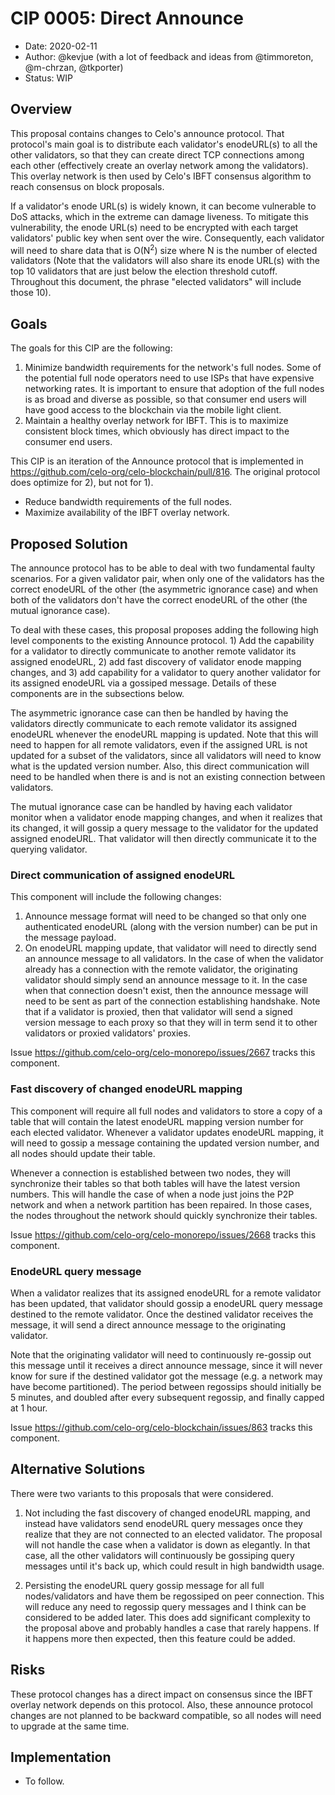 # CIP 0005: Direct Announce

- Date: 2020-02-11
- Author: @kevjue (with a lot of feedback and ideas from @timmoreton, @m-chrzan, @tkporter)
- Status: WIP

## Overview

This proposal contains changes to Celo's announce protocol.  That protocol's main goal is to distribute each validator's enodeURL(s) to all the other validators, so that they can create direct TCP connections among each other (effectively create an overlay network among the validators).  This overlay network is then used by Celo's IBFT consensus algorithm to reach consensus on block proposals.

If a validator's enode URL(s) is widely known, it can become vulnerable to DoS attacks, which in the extreme can damage liveness. To mitigate this vulnerability, the enode URL(s) need to be encrypted with each target validators' public key when sent over the wire. Consequently, each validator will need to share data that is O(N<sup>2</sup>) size where N is the number of elected validators (Note that the validators will also share its enode URL(s) with the top 10 validators that are just below the election threshold cutoff.  Throughout this document, the phrase "elected validators" will include those 10).

## Goals

The goals for this CIP are the following:

1) Minimize bandwidth requirements for the network's full nodes.  Some of the potential full node operators need to use ISPs that have expensive networking rates.  It is important to ensure that adoption of the full nodes is as broad and diverse as possible, so that consumer end users will have good access to the blockchain via the mobile light client.
2) Maintain a healthy overlay network for IBFT.   This is to maximize consistent block times, which obviously has direct impact to the consumer end users.

This CIP is an iteration of the Announce protocol that is implemented in https://github.com/celo-org/celo-blockchain/pull/816.  The original protocol does optimize for 2), but not for 1).

- Reduce bandwidth requirements of the full nodes.
- Maximize availability of the IBFT overlay network.

## Proposed Solution

The announce protocol has to be able to deal with two fundamental faulty scenarios.  For a given validator pair, when only one of the validators has the correct enodeURL of the other (the asymmetric ignorance case) and when both of the validators don't have the correct enodeURL of the other (the mutual ignorance case).

To deal with these cases, this proposal proposes adding the following high level components to the existing Announce protocol.  1) Add the capability for a validator to directly communicate to another remote validator its assigned enodeURL, 2) add fast discovery of validator enode mapping changes, and 3) add capability for a validator to query another validator for its assigned enodeURL via a gossiped message.  Details of these components are in the subsections below.

The asymmetric ignorance case can then be handled by having the validators directly communicate to each remote validator its assigned enodeURL whenever the enodeURL mapping is updated.  Note that this will need to happen for all remote validators, even if the assigned URL is not updated for a subset of the validators, since all validators will need to know what is the updated version number.  Also, this direct communication will need to be handled when there is and is not an existing connection between validators.

The mutual ignorance case can be handled by having each validator monitor when a validator enode mapping changes, and when it realizes that its changed, it will gossip a query message to the validator for the updated assigned enodeURL.  That validator will then directly communicate it to the querying validator.

### Direct communication of assigned enodeURL

This component will include the following changes:

1)  Announce message format will need to be changed so that only one authenticated enodeURL (along with the version number) can be put in the message payload.
2)  On enodeURL mapping update, that validator will need to directly send an announce message to all validators. In the case of when the validator already has a connection with the remote validator, the originating validator should simply send an announce message to it.  In the case when that connection doesn't exist, then the announce message will need to be sent as part of the connection establishing handshake.  Note that if a validator is proxied, then that validator will send a signed version message to each proxy so that they will in term send it to other validators or proxied validators' proxies.

Issue https://github.com/celo-org/celo-monorepo/issues/2667 tracks this component.

### Fast discovery of changed enodeURL mapping

This component will require all full nodes and validators to store a copy of a table that will contain the latest enodeURL mapping version number for each elected validator.  Whenever a validator updates 
enodeURL mapping, it will need to gossip a message containing the updated version number, and all nodes should update their table.

Whenever a connection is established between two nodes, they will synchronize their tables so that both tables will have the latest version numbers.  This will handle the case of when a node just joins the P2P network and when a network partition has been repaired.  In those cases, the nodes throughout the network should quickly synchronize their tables.

Issue https://github.com/celo-org/celo-monorepo/issues/2668 tracks this component.

### EnodeURL query message

When a validator realizes that its assigned enodeURL for a remote validator has been updated, that validator should gossip a enodeURL query message destined to the remote validator.  Once the destined validator receives the message, it will send a direct announce message to the originating validator.

Note that the originating validator will need to continuously re-gossip out this message until it receives a direct announce message, since it will never know for sure if the destined validator got the message (e.g. a network may have become partitioned).  The period between regossips should initially be 5 minutes, and doubled after every subsequent regossip, and finally capped at 1 hour.

Issue https://github.com/celo-org/celo-blockchain/issues/863 tracks this component.

## Alternative Solutions

There were two variants to this proposals that were considered.

1) Not including the fast discovery of changed enodeURL mapping, and instead have validators send enodeURL query messages once they realize that they are not connected to an elected validator.  The proposal will not handle the case when a validator is down as elegantly.  In that case, all the other validators will continuously be gossiping query messages until it's back up, which could result in high bandwidth usage.

2) Persisting the enodeURL query gossip message for all full nodes/validators and have them be regossiped on peer connection.  This will reduce any need to regossip query messages and I think can be considered to be added later.  This does add significant complexity to the proposal above and probably handles a case that rarely happens.  If it happens more then expected, then this feature could be added.

## Risks

These protocol changes has a direct impact on consensus since the IBFT overlay network depends on this protocol.  Also, these announce protocol changes are not planned to be backward compatible, so all nodes will need to upgrade at the same time.

## Implementation

* To follow.
